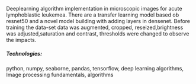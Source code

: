 Deeplearning algorithm implementation in microscopic images for acute lymphoblastic leukemea.
There are a transfer learning model based ob resnet50 and a novel model building with adding layers in densenet.
Before training the data-set data was augmented, cropped, reseized,brightness was adjusted,saturation and contrast, thresholds were changed to observe the impacts.
<h5> Technologies:</h5>
python,
numpy,
seaborne,
pandas,
tensorflow,
deep learning algorithms,
Image processing fundamentals, algorithms

